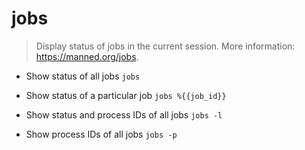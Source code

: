 # jobs
> Display status of jobs in the current session.
> More information: <https://manned.org/jobs>.

- Show status of all jobs
`jobs`

- Show status of a particular job
`jobs %{{job_id}}`

- Show status and process IDs of all jobs
`jobs -l`

- Show process IDs of all jobs
`jobs -p`
